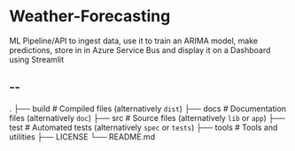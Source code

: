 # Weather-Forecasting
ML Pipeline/API to ingest data, use it to train an ARIMA model, make predictions, store in in Azure Service Bus and display it on a Dashboard using Streamlit

--
--

.
├── build                   # Compiled files (alternatively `dist`)
├── docs                    # Documentation files (alternatively `doc`)
├── src                     # Source files (alternatively `lib` or `app`)
├── test                    # Automated tests (alternatively `spec` or `tests`)
├── tools                   # Tools and utilities
├── LICENSE
└── README.md
